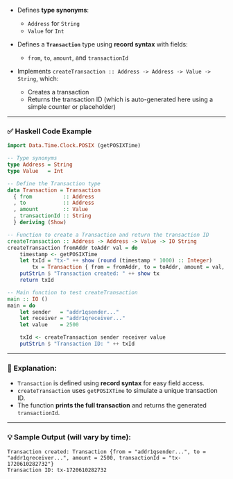 

* Defines **type synonyms**:

  * `Address` for `String`
  * `Value` for `Int`
* Defines a **`Transaction`** type using **record syntax** with fields:

  * `from`, `to`, `amount`, and `transactionId`
* Implements `createTransaction :: Address -> Address -> Value -> String`, which:

  * Creates a transaction
  * Returns the transaction ID (which is auto-generated here using a simple counter or placeholder)

---

### ✅ Haskell Code Example

```haskell
import Data.Time.Clock.POSIX (getPOSIXTime)

-- Type synonyms
type Address = String
type Value   = Int

-- Define the Transaction type
data Transaction = Transaction
  { from          :: Address
  , to            :: Address
  , amount        :: Value
  , transactionId :: String
  } deriving (Show)

-- Function to create a Transaction and return the transaction ID
createTransaction :: Address -> Address -> Value -> IO String
createTransaction fromAddr toAddr val = do
    timestamp <- getPOSIXTime
    let txId = "tx-" ++ show (round (timestamp * 1000) :: Integer)
        tx = Transaction { from = fromAddr, to = toAddr, amount = val, transactionId = txId }
    putStrLn $ "Transaction created: " ++ show tx
    return txId

-- Main function to test createTransaction
main :: IO ()
main = do
    let sender   = "addr1qsender..."
    let receiver = "addr1qreceiver..."
    let value    = 2500

    txId <- createTransaction sender receiver value
    putStrLn $ "Transaction ID: " ++ txId
```

---

### 🧠 Explanation:

* `Transaction` is defined using **record syntax** for easy field access.
* `createTransaction` uses `getPOSIXTime` to simulate a unique transaction ID.
* The function **prints the full transaction** and returns the generated `transactionId`.

---

### 💡 Sample Output (will vary by time):

```
Transaction created: Transaction {from = "addr1qsender...", to = "addr1qreceiver...", amount = 2500, transactionId = "tx-1720610282732"}
Transaction ID: tx-1720610282732
```

